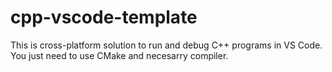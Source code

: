 # cpp-vscode-template

This is cross-platform solution to run and debug C++ programs in VS Code. You just need to use CMake and necesarry compiler.
